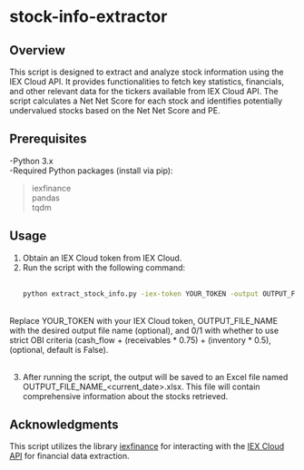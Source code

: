 # stock-info-extractor

## Overview
This script is designed to extract and analyze stock information using the IEX Cloud API. It provides functionalities to fetch key statistics, financials, and other relevant data for the tickers available from IEX Cloud API. The script calculates a Net Net Score for each stock and identifies potentially undervalued stocks based on the Net Net Score and PE.

## Prerequisites
-Python 3.x <br />
-Required Python packages (install via pip): <br />
> iexfinance <br />
> pandas <br />
> tqdm <br />

## Usage
1. Obtain an IEX Cloud token from IEX Cloud.
2. Run the script with the following command: <br /><br />
   ```bash
   python extract_stock_info.py -iex-token YOUR_TOKEN -output OUTPUT_FILE_NAME -OBI-strict 0/1
<br />
 Replace YOUR_TOKEN with your IEX Cloud token, OUTPUT_FILE_NAME with the desired output file name (optional), 
 and 0/1 with whether to use strict OBI criteria (cash_flow + (receivables * 0.75) + (inventory * 0.5), (optional, default is     False).<br /><br />

3. After running the script, the output will be saved to an Excel file named OUTPUT_FILE_NAME_<current_date>.xlsx. This file will contain comprehensive information about the stocks retrieved.


## Acknowledgments
This script utilizes the library [iexfinance](https://github.com/addisonlynch/iexfinance?tab=readme-ov-file) for interacting with the [IEX Cloud API](https://iexcloud.io/) for financial data extraction.




  

